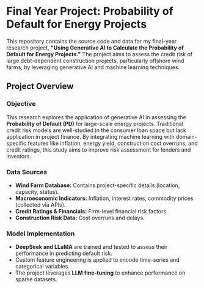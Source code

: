 # Final Year Project: Probability of Default for Energy Projects

This repository contains the source code and data for my final-year research project, **"Using Generative AI to Calculate the Probability of Default for Energy Projects."** The project aims to assess the credit risk of large debt-dependent construction projects, particularly offshore wind farms, by leveraging generative AI and machine learning techniques.

## Project Overview

### Objective
This research explores the application of generative AI in assessing the **Probability of Default (PD)** for large-scale energy projects. Traditional credit risk models are well-studied in the consumer loan space but lack application in project finance. By integrating machine learning with domain-specific features like inflation, energy yield, construction cost overruns, and credit ratings, this study aims to improve risk assessment for lenders and investors.

### Data Sources
- **Wind Farm Database:** Contains project-specific details (location, capacity, status).
- **Macroeconomic Indicators:** Inflation, interest rates, commodity prices (collected via APIs).
- **Credit Ratings & Financials:** Firm-level financial risk factors.
- **Construction Risk Data:** Cost overruns and delays.

### Model Implementation
- **DeepSeek and LLaMA** are trained and tested to assess their performance in predicting default risk.
- Custom feature engineering is applied to encode time-series and categorical variables.
- The project leverages **LLM fine-tuning** to enhance performance on sparse datasets.
